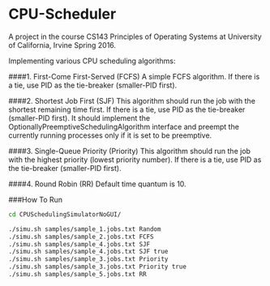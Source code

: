 # CPU-Scheduler

A project in the course CS143 Principles of Operating Systems at University of California, Irvine Spring 2016.

Implementing various CPU scheduling algorithms:

####1. First-Come First-Served (FCFS)
A simple FCFS algorithm. If there is a tie, use PID as the tie-breaker (smaller-PID first).

####2. Shortest Job First (SJF)
This algorithm should run the job with the shortest remaining time first. If there is a tie, use
PID as the tie-breaker (smaller-PID first).
It should implement the OptionallyPreemptiveSchedulingAlgorithm interface and preempt
the currently running processes only if it is set to be preemptive.

####3. Single-Queue Priority (Priority)
This algorithm should run the job with the highest priority (lowest priority number). If there
is a tie, use PID as the tie-breaker (smaller-PID first).

####4. Round Robin (RR)
Default time quantum is 10.


###How To Run
```bash
cd CPUSchedulingSimulatorNoGUI/

./simu.sh samples/sample_1.jobs.txt Random
./simu.sh samples/sample_2.jobs.txt FCFS
./simu.sh samples/sample_4.jobs.txt SJF
./simu.sh samples/sample_4.jobs.txt SJF true
./simu.sh samples/sample_3.jobs.txt Priority
./simu.sh samples/sample_3.jobs.txt Priority true
./simu.sh samples/sample_5.jobs.txt RR
```
